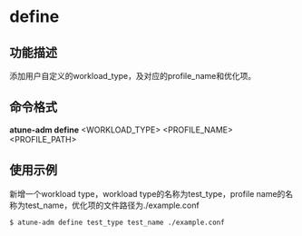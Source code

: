 # define<a name="ZH-CN_TOPIC_0213225905"></a>

## 功能描述<a name="section124121426195015"></a>

添加用户自定义的workload\_type，及对应的profile\_name和优化项。

## 命令格式<a name="section1019897115110"></a>

**atune-adm define**  <WORKLOAD\_TYPE\> <PROFILE\_NAME\> <PROFILE\_PATH\>

## 使用示例<a name="section5961238145111"></a>

新增一个workload type，workload type的名称为test\_type，profile name的名称为test\_name，优化项的文件路径为./example.conf

```
$ atune-adm define test_type test_name ./example.conf
```

